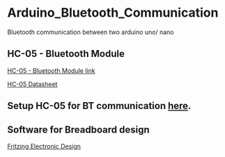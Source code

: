 # Arduino_Bluetooth_Communication
Bluetooth communication between two arduino uno/ nano




## HC-05 - Bluetooth Module
[HC-05 - Bluetooth Module link](https://components101.com/wireless/hc-05-bluetooth-module)

[HC-05 Datasheet](docs/HC-05_datasheet.pdf)

## Setup HC-05 for BT communication [here](HC-05_Setup/README.md).


## Software for Breadboard design

[Fritzing Electronic Design](https://github.com/fritzing/fritzing-app)
